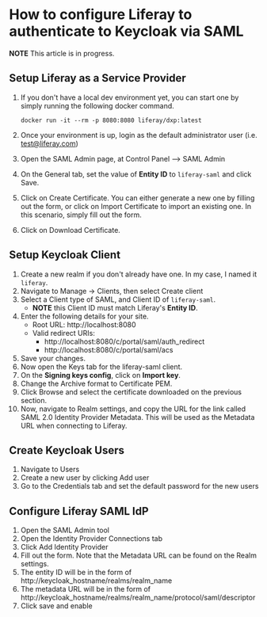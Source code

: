 # How to configure Liferay to authenticate to Keycloak via SAML

**NOTE** This article is in progress.

## Setup Liferay as a Service Provider

1. If you don't have a local dev environment yet, you can start one by simply running the following docker command.

      ```
      docker run -it --rm -p 8080:8080 liferay/dxp:latest
      ```

2. Once your environment is up, login as the default administrator user (i.e. test@liferay.com)
3. Open the SAML Admin page, at Control Panel --> SAML Admin
4. On the General tab, set the value of **Entity ID** to `liferay-saml` and click Save.
5. Click on Create Certificate.  You can either generate a new one by filling out the form, or click on Import Certificate to import an existing one.
     In this scenario, simply fill out the form.
6. Click on Download Certificate.

## Setup Keycloak Client

1. Create a new realm if you don't already have one.  In my case, I named it `liferay`.
2. Navigate to Manage -> Clients, then select Create client
3. Select a Client type of SAML, and Client ID of `liferay-saml`.
    * **NOTE** this Client ID must match Liferay's **Entity ID**.
4. Enter the following details for your site.
    * Root URL: http://localhost:8080
    * Valid redirect URIs:
        - http://localhost:8080/c/portal/saml/auth_redirect
        - http://localhost:8080/c/portal/saml/acs  
5. Save your changes.
6. Now open the Keys tab for the liferay-saml client.
7. On the **Signing keys config**, click on **Import key**.
8. Change the Archive format to Certificate PEM.
9. Click Browse and select the certificate downloaded on the previous section.
10. Now, navigate to Realm settings, and copy the URL for the link called SAML 2.0 Identity Provider Metadata.  This will be used as the Metadata URL when connecting to Liferay.

 ## Create Keycloak Users
 1. Navigate to Users
 2. Create a new user by clicking Add user
 3. Go to the Credentials tab and set the default password for the new users

## Configure Liferay SAML IdP    
1. Open the SAML Admin tool
2. Open the Identity Provider Connections tab
3. Click Add Identity Provider
4. Fill out the form.  Note that the Metadata URL can be found on the Realm settings.
5. The entity ID will be in the form of http://keycloak_hostname/realms/realm_name
6. The metadata URL will be in the form of http://keycloak_hostname/realms/realm_name/protocol/saml/descriptor
7. Click save and enable
